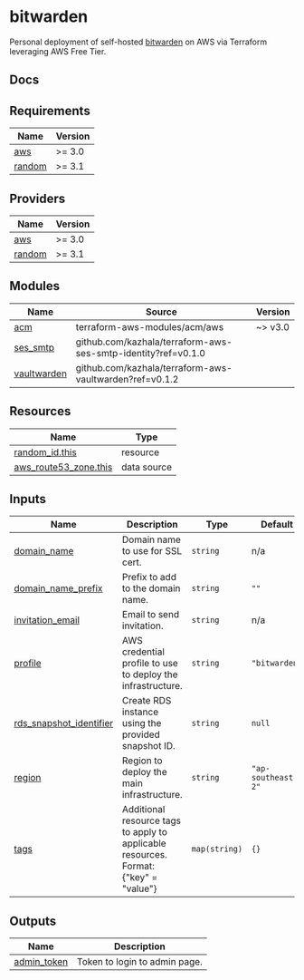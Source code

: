 # bitwarden

Personal deployment of self-hosted [bitwarden](https://github.com/dani-garcia/bitwarden_rs) on AWS via Terraform leveraging AWS Free Tier.

## Docs

<!-- BEGINNING OF PRE-COMMIT-TERRAFORM DOCS HOOK -->
## Requirements

| Name | Version |
|------|---------|
| <a name="requirement_aws"></a> [aws](#requirement\_aws) | >= 3.0 |
| <a name="requirement_random"></a> [random](#requirement\_random) | >= 3.1 |

## Providers

| Name | Version |
|------|---------|
| <a name="provider_aws"></a> [aws](#provider\_aws) | >= 3.0 |
| <a name="provider_random"></a> [random](#provider\_random) | >= 3.1 |

## Modules

| Name | Source | Version |
|------|--------|---------|
| <a name="module_acm"></a> [acm](#module\_acm) | terraform-aws-modules/acm/aws | ~> v3.0 |
| <a name="module_ses_smtp"></a> [ses\_smtp](#module\_ses\_smtp) | github.com/kazhala/terraform-aws-ses-smtp-identity?ref=v0.1.0 |  |
| <a name="module_vaultwarden"></a> [vaultwarden](#module\_vaultwarden) | github.com/kazhala/terraform-aws-vaultwarden?ref=v0.1.2 |  |

## Resources

| Name | Type |
|------|------|
| [random_id.this](https://registry.terraform.io/providers/hashicorp/random/latest/docs/resources/id) | resource |
| [aws_route53_zone.this](https://registry.terraform.io/providers/hashicorp/aws/latest/docs/data-sources/route53_zone) | data source |

## Inputs

| Name | Description | Type | Default | Required |
|------|-------------|------|---------|:--------:|
| <a name="input_domain_name"></a> [domain\_name](#input\_domain\_name) | Domain name to use for SSL cert. | `string` | n/a | yes |
| <a name="input_domain_name_prefix"></a> [domain\_name\_prefix](#input\_domain\_name\_prefix) | Prefix to add to the domain name. | `string` | `""` | no |
| <a name="input_invitation_email"></a> [invitation\_email](#input\_invitation\_email) | Email to send invitation. | `string` | n/a | yes |
| <a name="input_profile"></a> [profile](#input\_profile) | AWS credential profile to use to deploy the infrastructure. | `string` | `"bitwarden"` | no |
| <a name="input_rds_snapshot_identifier"></a> [rds\_snapshot\_identifier](#input\_rds\_snapshot\_identifier) | Create RDS instance using the provided snapshot ID. | `string` | `null` | no |
| <a name="input_region"></a> [region](#input\_region) | Region to deploy the main infrastructure. | `string` | `"ap-southeast-2"` | no |
| <a name="input_tags"></a> [tags](#input\_tags) | Additional resource tags to apply to applicable resources. Format: {"key" = "value"} | `map(string)` | `{}` | no |

## Outputs

| Name | Description |
|------|-------------|
| <a name="output_admin_token"></a> [admin\_token](#output\_admin\_token) | Token to login to admin page. |
<!-- END OF PRE-COMMIT-TERRAFORM DOCS HOOK -->
